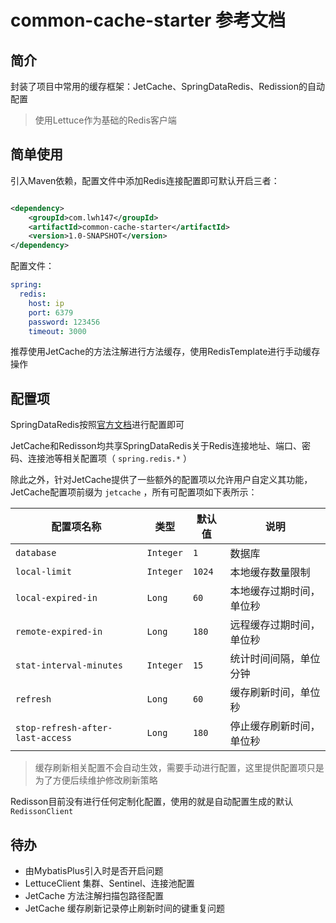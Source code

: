 # common-cache-starter 参考文档

## 简介

封装了项目中常用的缓存框架：JetCache、SpringDataRedis、Redission的自动配置

> 使用Lettuce作为基础的Redis客户端

## 简单使用

引入Maven依赖，配置文件中添加Redis连接配置即可默认开启三者：

```xml

<dependency>
    <groupId>com.lwh147</groupId>
    <artifactId>common-cache-starter</artifactId>
    <version>1.0-SNAPSHOT</version>
</dependency>
```

配置文件：

```yml
spring:
  redis:
    host: ip
    port: 6379
    password: 123456
    timeout: 3000
```

推荐使用JetCache的方法注解进行方法缓存，使用RedisTemplate进行手动缓存操作

## 配置项

SpringDataRedis按照[官方文档](https://docs.spring.io/spring-boot/docs/current/reference/html/application-properties.html#application-properties.data)进行配置即可

JetCache和Redisson均共享SpringDataRedis关于Redis连接地址、端口、密码、连接池等相关配置项（ `spring.redis.*` ）

除此之外，针对JetCache提供了一些额外的配置项以允许用户自定义其功能，JetCache配置项前缀为 `jetcache` ，所有可配置项如下表所示：

| 配置项名称 | 类型 | 默认值 | 说明 |
|-------|-------|-------|-------|
| `database` | `Integer` | `1` | 数据库 |
| `local-limit` | `Integer` | `1024` | 本地缓存数量限制 |
| `local-expired-in` | `Long` | `60` | 本地缓存过期时间，单位秒 |
| `remote-expired-in` | `Long` | `180` | 远程缓存过期时间，单位秒 |
| `stat-interval-minutes` | `Integer` | `15` | 统计时间间隔，单位分钟 |
| `refresh` | `Long` | `60` | 缓存刷新时间，单位秒 |
| `stop-refresh-after-last-access` | `Long` | `180` | 停止缓存刷新时间，单位秒 |

> 缓存刷新相关配置不会自动生效，需要手动进行配置，这里提供配置项只是为了方便后续维护修改刷新策略

Redisson目前没有进行任何定制化配置，使用的就是自动配置生成的默认 `RedissonClient`

## 待办

* 由MybatisPlus引入时是否开启问题
* LettuceClient 集群、Sentinel、连接池配置
* JetCache 方法注解扫描包路径配置
* JetCache 缓存刷新记录停止刷新时间的键重复问题
